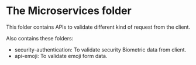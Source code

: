 # The Microservices folder

This folder contains APIs to validate different kind of request from the client.

Also contains these folders:

+ security-authentication: To validate security Biometric data from client.
+ api-emoji: To validate emoji form data.